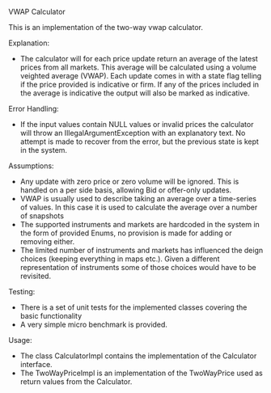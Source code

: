 
VWAP Calculator

This is an implementation of the two-way vwap calculator.

Explanation:
- The calculator will for each price update return an average of the latest prices from all markets. This average will be calculated using a volume veighted average (VWAP).
Each update comes in with a state flag telling if the price provided is indicative or firm.  If any of the prices included in the average is indicative the output will also be marked as indicative.

Error Handling:
- If the input values contain NULL values or invalid prices the calculator will throw an IllegalArgumentException with an explanatory text. No attempt is made to recover from the error, but the previous state is kept in the system.

Assumptions:
- Any update with zero price or zero volume will be ignored.  This is handled on a per side basis, allowing Bid or offer-only updates.
- VWAP is usually used to describe taking an average over a time-series of values. In this case it is used to calculate the average over a number of snapshots
- The supported instruments and markets are hardcoded in the system in the form of provided Enums, no provision is made for adding or removing either.
- The limited number of instruments and markets has influenced the deign choices (keeping everything in maps etc.). Given a different representation of instruments some of those choices would have to be revisited.

Testing:
- There is a set of unit tests for the implemented classes covering the basic functionality
- A very simple micro benchmark is provided.

Usage:
- The class CalculatorImpl contains the implementation of the Calculator interface.
- The TwoWayPriceImpl is an implementation of the TwoWayPrice used as return values from the Calculator.


